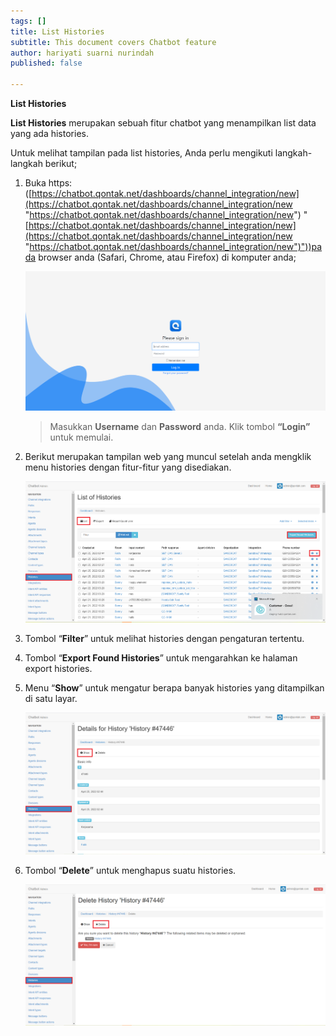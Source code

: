 ```yaml
---
tags: []
title: List Histories
subtitle: This document covers Chatbot feature
author: hariyati suarni nurindah
published: false

---
```

**List Histories**

**List Histories** merupakan sebuah fitur chatbot yang menampilkan list data yang ada histories.

Untuk melihat tampilan pada list histories, Anda perlu mengikuti langkah-langkah berikut;

1. Buka https: ([https://chatbot.qontak.net/dashboards/channel_integration/new](https://chatbot.qontak.net/dashboards/channel_integration/new "https://chatbot.qontak.net/dashboards/channel_integration/new") "[https://chatbot.qontak.net/dashboards/channel_integration/new](https://chatbot.qontak.net/dashboards/channel_integration/new "https://chatbot.qontak.net/dashboards/channel_integration/new")"))pada browser anda (Safari, Chrome, atau Firefox) di komputer anda;

   ![](/uploads/channell.PNG)

   > Masukkan **Username** dan **Password** anda. Klik tombol **“Login”** untuk memulai.
2. Berikut merupakan tampilan web yang muncul setelah anda mengklik menu histories dengan fitur-fitur yang disediakan.

   ![](/uploads/histories-update1.PNG)
3. Tombol “**Filter**” untuk melihat histories dengan pengaturan tertentu.
4. Tombol “**Export Found Histories**” untuk mengarahkan ke halaman export histories.
5. Menu “**Show**” untuk mengatur berapa banyak histories yang ditampilkan di satu layar.

   ![](/uploads/histories-update2.PNG)
6. Tombol “**Delete**” untuk menghapus suatu histories.

   ![](/uploads/histories-update3.PNG)